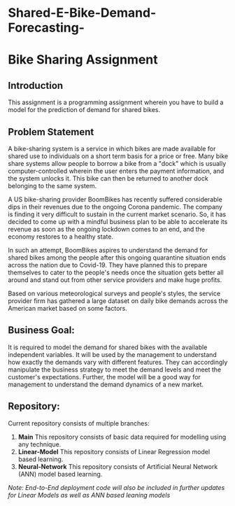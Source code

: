 # Shared-E-Bike-Demand-Forecasting-
# Bike Sharing Assignment


## Introduction

This assignment is a programming assignment wherein you have to build a model for the prediction of demand for shared bikes. 


## Problem Statement
A bike-sharing system is a service in which bikes are made available for shared use to individuals on a short term basis for a price or free. Many bike share systems allow people to borrow a bike from a "dock" which is usually computer-controlled wherein the user enters the payment information, and the system unlocks it. This bike can then be returned to another dock belonging to the same system.

A US bike-sharing provider BoomBikes has recently suffered considerable dips in their revenues due to the ongoing Corona pandemic. The company is finding it very difficult to sustain in the current market scenario. So, it has decided to come up with a mindful business plan to be able to accelerate its revenue as soon as the ongoing lockdown comes to an end, and the economy restores to a healthy state. 

In such an attempt, BoomBikes aspires to understand the demand for shared bikes among the people after this ongoing quarantine situation ends across the nation due to Covid-19. They have planned this to prepare themselves to cater to the people's needs once the situation gets better all around and stand out from other service providers and make huge profits.

Based on various meteorological surveys and people's styles, the service provider firm has gathered a large dataset on daily bike demands across the American market based on some factors. 

## Business Goal:
It is required to model the demand for shared bikes with the available independent variables. It will be used by the management to understand how exactly the demands vary with different features. They can accordingly manipulate the business strategy to meet the demand levels and meet the customer's expectations. Further, the model will be a good way for management to understand the demand dynamics of a new market.

## Repository:
Current repository consists of multiple branches:

1. **Main**
    This repository consists of basic data required for modelling using any technique.
1. **Linear-Model**
    This repository consists of Linear Regression model based learning. 
1. **Neural-Network**
    This repository consists of Artificial Neural Network (ANN) model based learning.

_Note: End-to-End deployment code will also be included in further updates for Linear Models as well as ANN based leaning models_
